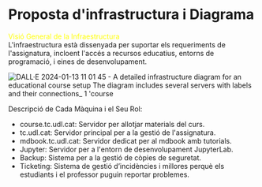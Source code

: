  # Proposta d'infrastructura i Diagrama

<span style="color: yellow;">Visió General de la Infraestructura</span>  
L'infraestructura està dissenyada per suportar els requeriments de l'assignatura, incloent l'accés a recursos educatius, entorns de programació, i eines de desenvolupament.

![DALL·E 2024-01-13 11 01 45 - A detailed infrastructure diagram for an educational course setup  The diagram includes several servers with labels and their connections_ 1  'course](https://github.com/paulasilland/mdbook/assets/101247767/809a5f7a-0a61-4e1c-93d9-7135a3f4136d)


Descripció de Cada Màquina i el Seu Rol:  
- course.tc.udl.cat: Servidor per allotjar materials del curs.
- tc.udl.cat: Servidor principal per a la gestió de l'assignatura.
- mdbook.tc.udl.cat: Servidor dedicat per al mdbook amb tutorials.
- Jupyter: Servidor per a l'entorn de desenvolupament JupyterLab.  
- Backup: Sistema per a la gestió de còpies de seguretat.
- Ticketing: Sistema de gestió d’incidències i millores perquè els estudiants i el professor
puguin reportar problemes.
